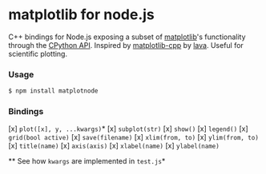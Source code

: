# matplotlib for node.js

C++ bindings for Node.js exposing a subset of [matplotlib](http://matplotlib.org/)'s functionality through the [CPython API](https://docs.python.org/2/extending/embedding.html). Inspired by [matplotlib-cpp](https://github.com/lava/matplotlib-cpp) by [lava](https://github.com/lava). Useful for scientific plotting.

### Usage

```bash
$ npm install matplotnode
```

### Bindings

[x] `plot([x], y, ...kwargs)`*
[x] `subplot(str)`
[x] `show()`
[x] `legend()`
[x] `grid(bool active)`
[x] `save(filename)`
[x] `xlim(from, to)`
[x] `ylim(from, to)`
[x] `title(name)`
[x] `axis(axis)`
[x] `xlabel(name)`
[x] `ylabel(name)`

** See how `kwargs` are implemented in `test.js`*